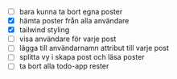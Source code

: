 - [ ] bara kunna ta bort egna poster
- [x] hämta poster från alla användare
- [x] tailwind styling
- [ ] visa användare för varje post
- [ ] lägga till användarnamn attribut till varje post
- [ ] splitta vy i skapa post och läsa poster
- [ ] ta bort alla todo-app rester